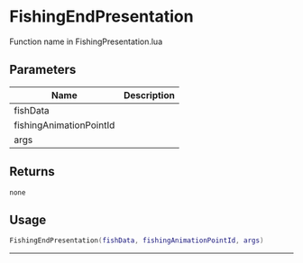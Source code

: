 # FishingEndPresentation

Function name in FishingPresentation.lua

## Parameters

| Name                    | Description |
| ----------------------- | ----------- |
| fishData                |             |
| fishingAnimationPointId |             |
| args                    |             |

## Returns

`none`

## Usage

```lua
FishingEndPresentation(fishData, fishingAnimationPointId, args)
```

---
